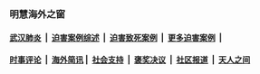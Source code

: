 
### 明慧海外之窗

####  [武汉肺炎](indexes/365.md?t=06230201) &nbsp;|&nbsp;  [迫害案例综述](indexes/328.md?t=06230201) &nbsp;|&nbsp; [迫害致死案例](indexes/277.md?t=06230201)  &nbsp;|&nbsp; [更多迫害案例](indexes/81.md?t=06230201)  &nbsp;|&nbsp; 
####  [时事评论](indexes/19.md?t=06230201) &nbsp;|&nbsp; [海外简讯](indexes/245.md?t=06230201)&nbsp;|&nbsp;  [社会支持](indexes/140.md?t=06230201) &nbsp;|&nbsp; [褒奖决议](indexes/282.md?t=06230201) &nbsp;|&nbsp; [社区报道](indexes/91.md?t=06230201)  &nbsp;|&nbsp; [天人之间](indexes/78.md?t=06230201) 

